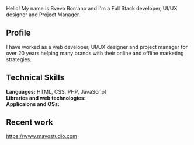 Hello! My name is Svevo Romano and I'm a Full Stack developer, UI/UX designer and Project Manager.

## Profile
I have worked as a web developer, UI/UX designer and project manager for over 20 years helping many brands with their online and offline marketing strategies.

## Technical Skills
**Languages:** HTML, CSS, PHP, JavaScript  
**Libraries and web technologies:**  
**Applicaions and OSs:**

## Recent work
https://www.mavostudio.com



<!--
**svedish/svedish** is a ✨ _special_ ✨ repository because its `README.md` (this file) appears on your GitHub profile.

Here are some ideas to get you started:

- 🔭 I’m currently working on ...
- 🌱 I’m currently learning ...
- 👯 I’m looking to collaborate on ...
- 🤔 I’m looking for help with ...
- 💬 Ask me about ...
- 📫 How to reach me: ...
- 😄 Pronouns: ...
- ⚡ Fun fact: ...
-->
